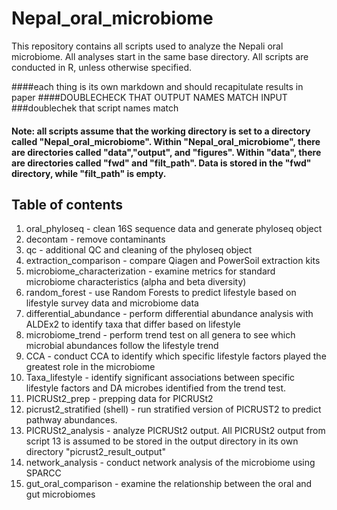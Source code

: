 # Nepal_oral_microbiome
This repository contains all scripts used to analyze the Nepali oral microbiome. All analyses start in the same base directory. All scripts are conducted in R, unless otherwise specified. 

####each thing is its own markdown and should recapitulate results in paper
####DOUBLECHECK THAT OUTPUT NAMES MATCH INPUT
###doublechek that script names match

#### Note: all scripts assume that the working directory is set to a directory called "Nepal_oral_microbiome". Within "Nepal_oral_microbiome", there are directories called "data","output", and "figures". Within "data", there are directories called "fwd" and "filt_path". Data is stored in the "fwd" directory, while "filt_path" is empty.

## Table of contents
1. oral_phyloseq - clean 16S sequence data and generate phyloseq object
2. decontam - remove contaminants
3. qc - additional QC and cleaning of the phyloseq object
4. extraction_comparison - compare Qiagen and PowerSoil extraction kits
5. microbiome_characterization - examine metrics for standard microbiome characteristics (alpha and beta diversity)
6. random_forest - use Random Forests to predict lifestyle based on lifestyle survey data and microbiome data
7. differential_abundance - perform differential abundance analysis with ALDEx2 to identify taxa that differ based on lifestyle
8. microbiome_trend - perform trend test on all genera to see which microbial abundances follow the lifestyle trend
9. CCA - conduct CCA to identify which specific lifestyle factors played the greatest role in the microbiome
10. Taxa_lifestyle - identify significant associations between specific lifestyle factors and DA microbes identified from the trend test.
11. PICRUSt2_prep - prepping data for PICRUSt2
12. picrust2_stratified (shell) - run stratified version of PICRUST2 to predict pathway abundances.
13. PICRUSt2_analysis - analyze PICRUSt2 output. All PICRUSt2 output from script 13 is assumed to be stored in the output directory in its own directory "picrust2_result_output"
14. network_analysis - conduct network analysis of the microbiome using SPARCC
15. gut_oral_comparison - examine the relationship between the oral and gut microbiomes